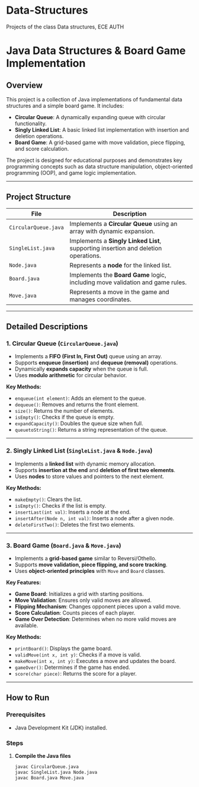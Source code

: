 # Data-Structures
Projects of the class Data structures, ECE AUTH
# **Java Data Structures & Board Game Implementation**

## **Overview**
This project is a collection of Java implementations of fundamental data structures and a simple board game. It includes:  

- **Circular Queue**: A dynamically expanding queue with circular functionality.  
- **Singly Linked List**: A basic linked list implementation with insertion and deletion operations.  
- **Board Game**: A grid-based game with move validation, piece flipping, and score calculation.  

The project is designed for educational purposes and demonstrates key programming concepts such as data structure manipulation, object-oriented programming (OOP), and game logic implementation.

---

## **Project Structure**
| File               | Description |
|--------------------|-------------|
| `CircularQueue.java`  | Implements a **Circular Queue** using an array with dynamic expansion. |
| `SingleList.java`  | Implements a **Singly Linked List**, supporting insertion and deletion operations. |
| `Node.java`        | Represents a **node** for the linked list. |
| `Board.java`       | Implements the **Board Game** logic, including move validation and game rules. |
| `Move.java`        | Represents a move in the game and manages coordinates. |

---

## **Detailed Descriptions**
### **1. Circular Queue (`CircularQueue.java`)**
- Implements a **FIFO (First In, First Out)** queue using an array.  
- Supports **enqueue (insertion)** and **dequeue (removal)** operations.  
- Dynamically **expands capacity** when the queue is full.  
- Uses **modulo arithmetic** for circular behavior.  

**Key Methods:**
- `enqueue(int element)`: Adds an element to the queue.
- `dequeue()`: Removes and returns the front element.
- `size()`: Returns the number of elements.
- `isEmpty()`: Checks if the queue is empty.
- `expandCapacity()`: Doubles the queue size when full.
- `queuetoString()`: Returns a string representation of the queue.

---

### **2. Singly Linked List (`SingleList.java` & `Node.java`)**
- Implements a **linked list** with dynamic memory allocation.  
- Supports **insertion at the end** and **deletion of first two elements**.  
- Uses **nodes** to store values and pointers to the next element.  

**Key Methods:**
- `makeEmpty()`: Clears the list.  
- `isEmpty()`: Checks if the list is empty.  
- `insertLast(int val)`: Inserts a node at the end.  
- `insertAfter(Node n, int val)`: Inserts a node after a given node.  
- `deleteFirstTwo()`: Deletes the first two elements.  

---

### **3. Board Game (`Board.java` & `Move.java`)**
- Implements a **grid-based game** similar to Reversi/Othello.  
- Supports **move validation, piece flipping, and score tracking**.  
- Uses **object-oriented principles** with `Move` and `Board` classes.  

**Key Features:**
- **Game Board**: Initializes a grid with starting positions.
- **Move Validation**: Ensures only valid moves are allowed.
- **Flipping Mechanism**: Changes opponent pieces upon a valid move.
- **Score Calculation**: Counts pieces of each player.
- **Game Over Detection**: Determines when no more valid moves are available.

**Key Methods:**
- `printBoard()`: Displays the game board.
- `validMove(int x, int y)`: Checks if a move is valid.
- `makeMove(int x, int y)`: Executes a move and updates the board.
- `gameOver()`: Determines if the game has ended.
- `score(char piece)`: Returns the score for a player.

---

## **How to Run**
### **Prerequisites**
- Java Development Kit (JDK) installed.  

### **Steps**
1. **Compile the Java files**  
   ```sh
   javac CircularQueue.java
   javac SingleList.java Node.java
   javac Board.java Move.java
